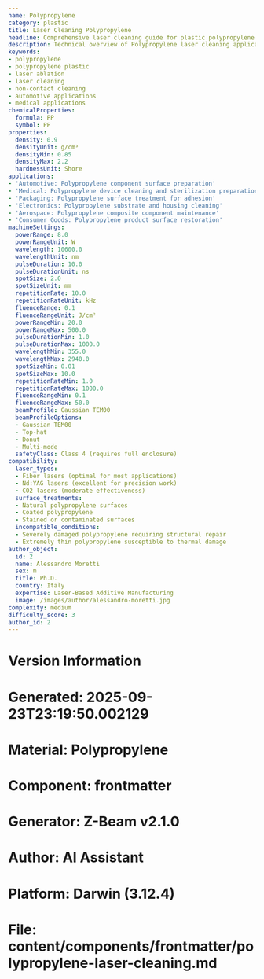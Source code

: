 ```yaml
---
name: Polypropylene
category: plastic
title: Laser Cleaning Polypropylene
headline: Comprehensive laser cleaning guide for plastic polypropylene
description: Technical overview of Polypropylene laser cleaning applications and parameters
keywords:
- polypropylene
- polypropylene plastic
- laser ablation
- laser cleaning
- non-contact cleaning
- automotive applications
- medical applications
chemicalProperties:
  formula: PP
  symbol: PP
properties:
  density: 0.9
  densityUnit: g/cm³
  densityMin: 0.85
  densityMax: 2.2
  hardnessUnit: Shore
applications:
- 'Automotive: Polypropylene component surface preparation'
- 'Medical: Polypropylene device cleaning and sterilization preparation'
- 'Packaging: Polypropylene surface treatment for adhesion'
- 'Electronics: Polypropylene substrate and housing cleaning'
- 'Aerospace: Polypropylene composite component maintenance'
- 'Consumer Goods: Polypropylene product surface restoration'
machineSettings:
  powerRange: 8.0
  powerRangeUnit: W
  wavelength: 10600.0
  wavelengthUnit: nm
  pulseDuration: 10.0
  pulseDurationUnit: ns
  spotSize: 2.0
  spotSizeUnit: mm
  repetitionRate: 10.0
  repetitionRateUnit: kHz
  fluenceRange: 0.1
  fluenceRangeUnit: J/cm²
  powerRangeMin: 20.0
  powerRangeMax: 500.0
  pulseDurationMin: 1.0
  pulseDurationMax: 1000.0
  wavelengthMin: 355.0
  wavelengthMax: 2940.0
  spotSizeMin: 0.01
  spotSizeMax: 10.0
  repetitionRateMin: 1.0
  repetitionRateMax: 1000.0
  fluenceRangeMin: 0.1
  fluenceRangeMax: 50.0
  beamProfile: Gaussian TEM00
  beamProfileOptions:
  - Gaussian TEM00
  - Top-hat
  - Donut
  - Multi-mode
  safetyClass: Class 4 (requires full enclosure)
compatibility:
  laser_types:
  - Fiber lasers (optimal for most applications)
  - Nd:YAG lasers (excellent for precision work)
  - CO2 lasers (moderate effectiveness)
  surface_treatments:
  - Natural polypropylene surfaces
  - Coated polypropylene
  - Stained or contaminated surfaces
  incompatible_conditions:
  - Severely damaged polypropylene requiring structural repair
  - Extremely thin polypropylene susceptible to thermal damage
author_object:
  id: 2
  name: Alessandro Moretti
  sex: m
  title: Ph.D.
  country: Italy
  expertise: Laser-Based Additive Manufacturing
  image: /images/author/alessandro-moretti.jpg
complexity: medium
difficulty_score: 3
author_id: 2
---
```



# Version Information
# Generated: 2025-09-23T23:19:50.002129
# Material: Polypropylene
# Component: frontmatter
# Generator: Z-Beam v2.1.0
# Author: AI Assistant
# Platform: Darwin (3.12.4)
# File: content/components/frontmatter/polypropylene-laser-cleaning.md